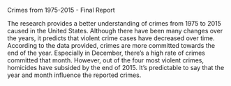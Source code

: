 Crimes from 1975-2015 - Final Report

The research provides a better understanding of crimes from 1975 to 2015 caused in the United States. Although there have been many changes over the years, it predicts that violent crime cases have decreased over time. According to the data provided, crimes are more committed towards the end of the year. Especially in December, there’s a high rate of crimes committed that month. However, out of the four most violent crimes, homicides have subsided by the end of 2015. It’s predictable to say that the year and month influence the reported crimes.
